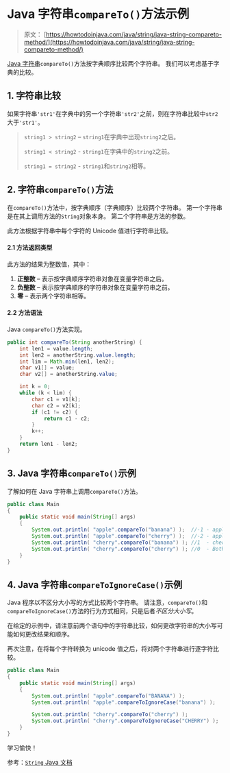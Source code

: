 # Java 字符串`compareTo()`方法示例

> 原文： [https://howtodoinjava.com/java/string/java-string-compareto-method/](https://howtodoinjava.com/java/string/java-string-compareto-method/)

[Java 字符串](https://howtodoinjava.com/java-string/)`compareTo()`方法按字典顺序比较两个字符串。 我们可以考虑基于字典的比较。

## 1\. 字符串比较

如果字符串`'str1'`在字典中的另一个字符串`'str2'`之前，则在字符串比较中`str2`大于`'str1'`。

> `string1 > string2` – `string1`在字典中出现`string2`之后。
> 
> `string1 < string2` - `string1`在字典中的`string2`之前。
> 
> `string1 = string2` - `string1`和`string2`相等。

## 2\. 字符串`compareTo()`方法

在`compareTo()`方法中，按字典顺序（字典顺序）比较两个字符串。 第一个字符串是在其上调用方法的`String`对象本身。 第二个字符串是方法的参数。

此方法根据字符串中每个字符的 Unicode 值进行字符串比较。

#### 2.1 方法返回类型

此方法的结果为整数值，其中：

1.  **正整数** – 表示按字典顺序字符串对象在变量字符串之后。
2.  **负整数** – 表示按字典顺序的字符串对象在变量字符串之前。
3.  **零** – 表示两个字符串相等。

#### 2.2 方法语法

Java `compareTo()`方法实现。

```java
public int compareTo(String anotherString) {
    int len1 = value.length;
    int len2 = anotherString.value.length;
    int lim = Math.min(len1, len2);
    char v1[] = value;
    char v2[] = anotherString.value;

    int k = 0;
    while (k < lim) {
        char c1 = v1[k];
        char c2 = v2[k];
        if (c1 != c2) {
            return c1 - c2;
        }
        k++;
    }
    return len1 - len2;
}

```

## 3\. Java 字符串`compareTo()`示例

了解如何在 Java 字符串上调用`compareTo()`方法。

```java
public class Main 
{
    public static void main(String[] args) 
    {
        System.out.println( "apple".compareTo("banana") );  //-1 - apple comes before banana
        System.out.println( "apple".compareTo("cherry") );  //-2 - apple comes before cherry
        System.out.println( "cherry".compareTo("banana") ); //1  - cherry comes after banana
        System.out.println( "cherry".compareTo("cherry") ); //0  - Both strings are equal
    }
}

```

## 4\. Java 字符串`compareToIgnoreCase()`示例

Java 程序以不区分大小写的方式比较两个字符串。 请注意，`compareTo()`和`compareToIgnoreCase()`方法的行为方式相同，只是后者*不区分大小写*。

在给定的示例中，请注意前两个语句中的字符串比较，如何更改字符串的大小写可能如何更改结果和顺序。

再次注意，在将每个字符转换为 unicode 值之后，将对两个字符串进行逐字符比较。

```java
public class Main 
{
    public static void main(String[] args) 
    {
        System.out.println( "apple".compareTo("BANANA") );                     //31
        System.out.println( "apple".compareToIgnoreCase("banana") );            //-1

        System.out.println( "cherry".compareTo("cherry") );                     //0
        System.out.println( "cherry".compareToIgnoreCase("CHERRY") );           //0
    }
}

```

学习愉快！

参考：[`String` Java 文档](https://docs.oracle.com/javase/9/docs/api/java/lang/String.html)